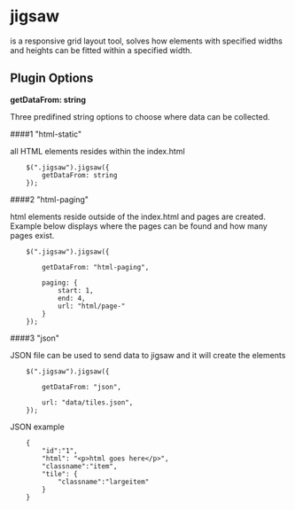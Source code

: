 jigsaw
======

is a responsive grid layout tool, solves how elements with specified widths and heights can be fitted within a specified width.


Plugin Options 
--------------

**getDataFrom: string**

Three predifined string options to choose where data can be collected.






####1 "html-static"

all HTML elements resides within the index.html

```
    $(".jigsaw").jigsaw({
        getDataFrom: string
    });
```

####2 "html-paging"

html elements reside outside of the index.html and pages are created. Example below displays where the pages can be found and how many pages exist.


```
    $(".jigsaw").jigsaw({

        getDataFrom: "html-paging",

        paging: {
            start: 1,
            end: 4,
            url: "html/page-"
        }
    });
```



####3 "json"

JSON file can be used to send data to jigsaw and it will create the elements

```
    $(".jigsaw").jigsaw({

        getDataFrom: "json",

        url: "data/tiles.json",
    });
```


JSON example
```
    {
        "id":"1",
        "html": "<p>html goes here</p>",
        "classname":"item",
        "tile": {
            "classname":"largeitem"
        }
    }
```
